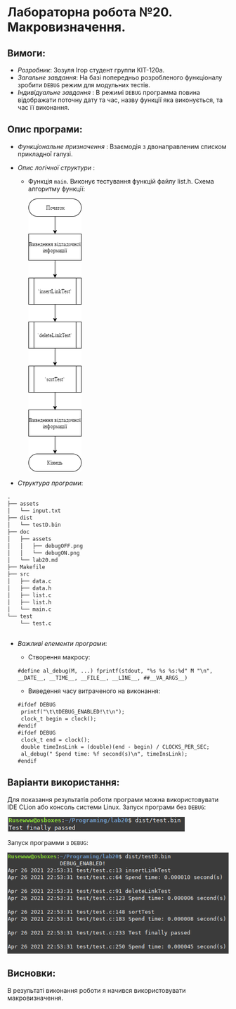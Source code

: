 ﻿# Лабораторна робота №20. Макровизначення.
## Вимоги:
* *Розробник*: Зозуля Ігор студент группи КІТ-120а.
* *Загальне завдання*: На базі попередньо розробленого функціоналу зробити `DEBUG` режим для модульних тестів.
* *Індивідуальне завдання* : В режимі `DEBUG` программа повина відображати поточну дату та час, назву функції яка виконується, та час її виконання.
    
## Опис програми:
* *Функціональне призначення* : Взаємодія з двонаправленим списком прикладної галузі.

* *Опис логічної структури* :
    * Функція `main`. Виконує тестування функцій файлу list.h. Схема алгоритму функції:

      ![main](assets/main.png)
  
* *Структура програми*:
```
.
├── assets
│   └── input.txt
├── dist
│   └── testD.bin
├── doc
│   ├── assets
│   │   ├── debugOFF.png
│   │   └── debugON.png
│   └── lab20.md
├── Makefile
├── src
│   ├── data.c
│   ├── data.h
│   ├── list.c
│   ├── list.h
│   └── main.c
└── test
    └── test.c
    
```
* *Важливі елементи програми*:
    * Створення макросу:

   ```
   #define al_debug(M, ...) fprintf(stdout, "%s %s %s:%d" M "\n", __DATE__, __TIME__, __FILE__, __LINE__, ##__VA_ARGS__)
   ```
    * Виведення часу витраченого на виконання:
   ```
   #ifdef DEBUG
	printf("\t\tDEBUG_ENABLED!\t\n");
	clock_t begin = clock();
   #endif
   #ifdef DEBUG
	clock_t end = clock();
	double timeInsLink = (double)(end - begin) / CLOCKS_PER_SEC;
	al_debug(" Spend time: %f second(s)\n", timeInsLink);
   #endif
   ```
## Варіанти використання:
Для показання результатів роботи програми можна використовувати IDE CLion або консоль системи Linux. Запуск програми без `DEBUG`:

![debugOFF](assets/debugOFF.png)

Запуск программи з `DEBUG`:

![debugON](assets/debugON.png)

## Висновки:
В результаті виконання роботи я начився використовувати макровизначення.
